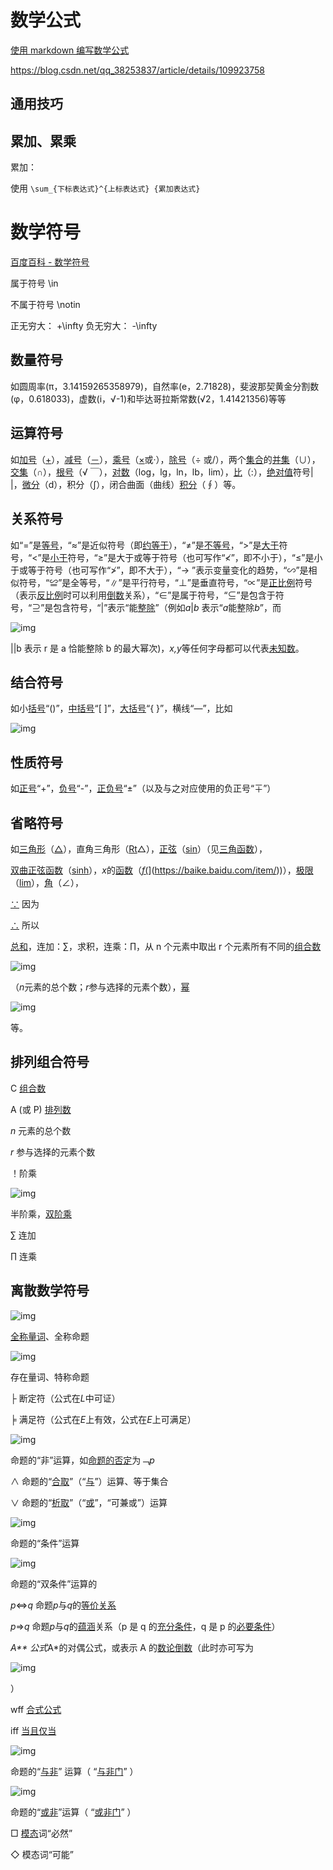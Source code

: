 # 数学公式

[使用 markdown 编写数学公式](https://www.jianshu.com/p/d26dbcb26cc5)

https://blog.csdn.net/qq_38253837/article/details/109923758

## 通用技巧

## 累加、累乘

累加：

使用 `\sum_{下标表达式}^{上标表达式} {累加表达式}`

# 数学符号

[百度百科 - 数学符号](https://baike.baidu.com/item/%E6%95%B0%E5%AD%A6%E7%AC%A6%E5%8F%B7/685756)

属于符号 \in

不属于符号 \notin

正无穷大： +\infty
负无穷大： -\infty

## 数量符号

如圆周率(π，3.14159265358979)，自然率(e，2.71828)，斐波那契黄金分割数(φ，0.618033)，虚数(i，√-1)和毕达哥拉斯常数(√2，1.41421356)等等

## 运算符号

如[加号](https://baike.baidu.com/item/加号)（[+](https://baike.baidu.com/item/%2B/755333)），[减号](https://baike.baidu.com/item/减号)（[－](https://baike.baidu.com/item/－/1223387)），[乘号](https://baike.baidu.com/item/乘号)（[×](https://baike.baidu.com/item/×/755241)或·），[除号](https://baike.baidu.com/item/除号)（÷ 或/），两个[集合](https://baike.baidu.com/item/集合)的[并集](https://baike.baidu.com/item/并集)（∪），[交集](https://baike.baidu.com/item/交集)（∩），[根号](https://baike.baidu.com/item/根号)（√ ￣），[对数](https://baike.baidu.com/item/对数)（log，lg，ln，lb，lim），[比](https://baike.baidu.com/item/比/4335834)（:），[绝对值](https://baike.baidu.com/item/绝对值)符号| |，[微分](https://baike.baidu.com/item/微分)（d），积分（∫），闭合曲面（曲线）[积分](https://baike.baidu.com/item/积分/5749068)（∮）等。

## 关系符号

如“=”是[等号](https://baike.baidu.com/item/等号)，“≈”是近似符号（即[约等于](https://baike.baidu.com/item/约等于)），“≠”是[不等号](https://baike.baidu.com/item/不等号)，“>”是[大于](https://baike.baidu.com/item/大于)符号，“<”是[小于](https://baike.baidu.com/item/小于)符号，“≥”是大于或等于符号（也可写作“≮”，即不小于），“≤”是小于或等于符号（也可写作“≯”，即不大于），“→ ”表示变量变化的趋势，“∽”是相似符号，“≌”是全等号，“∥”是平行符号，“⊥”是垂直符号，“∝”是[正比例](https://baike.baidu.com/item/正比例)符号（表示[反比例](https://baike.baidu.com/item/反比例)时可以利用[倒数](https://baike.baidu.com/item/倒数/4793)关系），“∈”是属于符号，“⊆”是包含于符号，“⊇”是包含符号，“|”表示“能[整除](https://baike.baidu.com/item/整除)”（例如*a*|_b_ 表示“*a*能整除*b*”，而

![img](https://bkimg.cdn.bcebos.com/formula/5e2c2f2e34fd83de3af8e2d321ff74b9.svg)

||b 表示 r 是 a 恰能整除 b 的最大幂次)，*x,y*等任何字母都可以代表[未知数](https://baike.baidu.com/item/未知数/5340037)。

## 结合符号

如小[括号](https://baike.baidu.com/item/括号)“()”，[中括号](https://baike.baidu.com/item/中括号)“[ ]”，[大括号](https://baike.baidu.com/item/大括号)“{ }”，横线“—”，比如

![img](https://bkimg.cdn.bcebos.com/formula/afcba9077c272678ef80a9aabc6f6628.svg)

## 性质符号

如[正号](https://baike.baidu.com/item/正号)“+”，[负号](https://baike.baidu.com/item/负号)“-”，[正负号](https://baike.baidu.com/item/正负号)“±”（以及与之对应使用的负正号“∓”）

## 省略符号

如[三角形](https://baike.baidu.com/item/三角形)（[△](https://baike.baidu.com/item/△/22193880)），直角三角形（[Rt](https://baike.baidu.com/item/Rt/2687474)△），[正弦](https://baike.baidu.com/item/正弦)（[sin](https://baike.baidu.com/item/sin/391892)）（见[三角函数](https://baike.baidu.com/item/三角函数)），

[双曲正弦函数](https://baike.baidu.com/item/双曲正弦函数)（[sinh](https://baike.baidu.com/item/sinh)），*x*的[函数](https://baike.baidu.com/item/函数/301912)（_[f](https://baike.baidu.com/item/f)_[(](<https://baike.baidu.com/item/()*[x](https://baike.baidu.com/item/x)*[>)](https://baike.baidu.com/item/))），[极限](https://baike.baidu.com/item/极限)（[lim](https://baike.baidu.com/item/lim)），[角](https://baike.baidu.com/item/角/3555592)（∠），

[∵](https://baike.baidu.com/item/∵) 因为

[∴](https://baike.baidu.com/item/∴) 所以

[总和](https://baike.baidu.com/item/总和)，连加：[∑](https://baike.baidu.com/item/∑)，求积，连乘：[∏](https://baike.baidu.com/item/∏)，从 n 个元素中取出 r 个元素所有不同的[组合数](https://baike.baidu.com/item/组合数)

![img](https://bkimg.cdn.bcebos.com/formula/3bd3905373ed53b5aa220667014fe9c1.svg)

（*n*元素的总个数；*r*参与选择的元素个数），[幂](https://baike.baidu.com/item/幂/5846958)

![img](https://bkimg.cdn.bcebos.com/formula/76481d08d8c9a885c0a39db6a4637ed7.svg)

等。

## 排列组合符号

C [组合数](https://baike.baidu.com/item/组合数)

A (或 P) [排列数](https://baike.baidu.com/item/排列数)

_n_ 元素的总个数

_r_ 参与选择的元素个数

！阶乘

![img](https://bkimg.cdn.bcebos.com/formula/a96879e4bcbba8eec3c4075fc1f30595.svg)

半阶乘，[双阶乘](https://baike.baidu.com/item/双阶乘)

∑ 连加

∏ 连乘

## 离散数学符号

![img](https://bkimg.cdn.bcebos.com/formula/b7b1cb5a55a94c102664ddddbac53bf8.svg)

[全称量词](https://baike.baidu.com/item/全称量词)、全称命题

![img](https://bkimg.cdn.bcebos.com/formula/bab2328e5c56e680057ef28f674ec005.svg)

存在量词、特称命题

├ 断定符（公式在*L*中可证）

╞ 满足符（公式在*E*上有效，公式在*E*上可满足）

![img](https://bkimg.cdn.bcebos.com/formula/8959f5d023e0391e1e714c8ea966b70b.svg)

命题的“非”运算，如[命题的否定](https://baike.baidu.com/item/命题的否定)为﹁_p_

∧ 命题的“[合取](https://baike.baidu.com/item/合取)”（“[与](https://baike.baidu.com/item/与/13025631)”）运算、等于集合

∨ 命题的“[析取](https://baike.baidu.com/item/析取)”（“[或](https://baike.baidu.com/item/或)”，“可兼或”）运算

![img](https://bkimg.cdn.bcebos.com/formula/18c1cd7f39e935c6badf992f9e6a9800.svg)

命题的“条件”运算

![img](https://bkimg.cdn.bcebos.com/formula/f49f88c93e657db52f64317996753b16.svg)

命题的“双条件”运算的

_p_<=>_q_ 命题*p*与*q*的[等价关系](https://baike.baidu.com/item/等价关系)

_p_=>_q_ 命题*p*与*q*的[蕴涵](https://baike.baidu.com/item/蕴涵)关系（p 是 q 的[充分条件](https://baike.baidu.com/item/充分条件)，q 是 p 的[必要条件](https://baike.baidu.com/item/必要条件)）

*A\*\* 公式*A\*的对偶公式，或表示 A 的[数论倒数](https://baike.baidu.com/item/数论倒数)（此时亦可写为

![img](https://bkimg.cdn.bcebos.com/formula/c134a99bf6f0a2b6df1d3d01e0a4261e.svg)

）

wff [合式公式](https://baike.baidu.com/item/合式公式)

iff [当且仅当](https://baike.baidu.com/item/当且仅当)

![img](https://bkimg.cdn.bcebos.com/formula/485713e0781409043eb4e13edfc964be.svg)

命题的“[与非](https://baike.baidu.com/item/与非)” 运算（ “[与非门](https://baike.baidu.com/item/与非门)” ）

![img](https://bkimg.cdn.bcebos.com/formula/417cefa1172a625a81786cd6ddeda1f0.svg)

命题的“[或非](https://baike.baidu.com/item/或非)”运算（ “[或非门](https://baike.baidu.com/item/或非门)” ）

□ [模态](https://baike.baidu.com/item/模态)词“必然”

◇ 模态词“可能”
